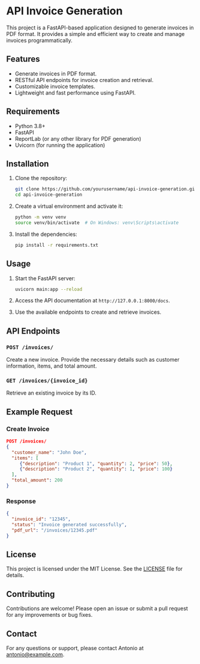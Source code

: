 # API Invoice Generation

This project is a FastAPI-based application designed to generate invoices in PDF format. It provides a simple and efficient way to create and manage invoices programmatically.

## Features

- Generate invoices in PDF format.
- RESTful API endpoints for invoice creation and retrieval.
- Customizable invoice templates.
- Lightweight and fast performance using FastAPI.

## Requirements

- Python 3.8+
- FastAPI
- ReportLab (or any other library for PDF generation)
- Uvicorn (for running the application)

## Installation

1. Clone the repository:

    ```bash
    git clone https://github.com/yourusername/api-invoice-generation.git
    cd api-invoice-generation
    ```

2. Create a virtual environment and activate it:

    ```bash
    python -m venv venv
    source venv/bin/activate  # On Windows: venv\Scripts\activate
    ```

3. Install the dependencies:

    ```bash
    pip install -r requirements.txt
    ```

## Usage

1. Start the FastAPI server:

    ```bash
    uvicorn main:app --reload
    ```

2. Access the API documentation at `http://127.0.0.1:8000/docs`.

3. Use the available endpoints to create and retrieve invoices.

## API Endpoints

### `POST /invoices/`
Create a new invoice. Provide the necessary details such as customer information, items, and total amount.

### `GET /invoices/{invoice_id}`
Retrieve an existing invoice by its ID.

## Example Request

### Create Invoice

```json
POST /invoices/
{
  "customer_name": "John Doe",
  "items": [
     {"description": "Product 1", "quantity": 2, "price": 50},
     {"description": "Product 2", "quantity": 1, "price": 100}
  ],
  "total_amount": 200
}
```

### Response

```json
{
  "invoice_id": "12345",
  "status": "Invoice generated successfully",
  "pdf_url": "/invoices/12345.pdf"
}
```

## License

This project is licensed under the MIT License. See the [LICENSE](LICENSE) file for details.

## Contributing

Contributions are welcome! Please open an issue or submit a pull request for any improvements or bug fixes.

## Contact

For any questions or support, please contact Antonio at antonio@example.com.
